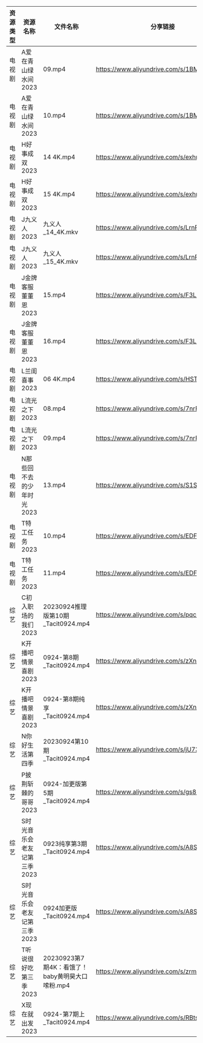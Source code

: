 | 资源类型 | 资源名称             | 文件名称                              | 分享链接                                      | 更新时间       |
| ---- | ---------------- | --------------------------------- | ----------------------------------------- | ---------- |
| 电视剧  | A爱在青山绿水间2023     | 09.mp4                            | https://www.aliyundrive.com/s/1BMnsDF5h1i | 2023-09-25 |
| 电视剧  | A爱在青山绿水间2023     | 10.mp4                            | https://www.aliyundrive.com/s/1BMnsDF5h1i | 2023-09-25 |
| 电视剧  | H好事成双2023        | 14 4K.mp4                         | https://www.aliyundrive.com/s/exhnGn7v2jT | 2023-09-25 |
| 电视剧  | H好事成双2023        | 15 4K.mp4                         | https://www.aliyundrive.com/s/exhnGn7v2jT | 2023-09-25 |
| 电视剧  | J九义人2023         | 九义人_14_4K.mkv                     | https://www.aliyundrive.com/s/LrnPP5EnTns | 2023-09-25 |
| 电视剧  | J九义人2023         | 九义人_15_4K.mkv                     | https://www.aliyundrive.com/s/LrnPP5EnTns | 2023-09-25 |
| 电视剧  | J金牌客服董董恩2023     | 15.mp4                            | https://www.aliyundrive.com/s/F3LXGA976A9 | 2023-09-25 |
| 电视剧  | J金牌客服董董恩2023     | 16.mp4                            | https://www.aliyundrive.com/s/F3LXGA976A9 | 2023-09-25 |
| 电视剧  | L兰闺喜事2023        | 06 4K.mp4                         | https://www.aliyundrive.com/s/HSTGHiG6pDw | 2023-09-25 |
| 电视剧  | L流光之下2023        | 08.mp4                            | https://www.aliyundrive.com/s/7nrF9xgieoR | 2023-09-25 |
| 电视剧  | L流光之下2023        | 09.mp4                            | https://www.aliyundrive.com/s/7nrF9xgieoR | 2023-09-25 |
| 电视剧  | N那些回不去的少年时光2023  | 13.mp4                            | https://www.aliyundrive.com/s/S1SRHMCLnjA | 2023-09-25 |
| 电视剧  | T特工任务2023        | 10.mp4                            | https://www.aliyundrive.com/s/EDFPR28D3eB | 2023-09-25 |
| 电视剧  | T特工任务2023        | 11.mp4                            | https://www.aliyundrive.com/s/EDFPR28D3eB | 2023-09-25 |
| 综艺   | C初入职场的我们2023     | 20230924推理版第10期_Tacit0924.mp4     | https://www.aliyundrive.com/s/pqc7pqfCNxC | 2023-09-25 |
| 综艺   | K开播吧情景喜剧2023     | 0924-第8期_Tacit0924.mp4            | https://www.aliyundrive.com/s/zXnLC4CM1gv | 2023-09-25 |
| 综艺   | K开播吧情景喜剧2023     | 0924-第8期纯享_Tacit0924.mp4          | https://www.aliyundrive.com/s/zXnLC4CM1gv | 2023-09-25 |
| 综艺   | N你好生活第四季         | 20230924第10期_Tacit0924.mp4        | https://www.aliyundrive.com/s/jU73GgvZa9y | 2023-09-25 |
| 综艺   | P披荆斩棘的哥哥2023     | 0924-加更版第5期_Tacit0924.mp4         | https://www.aliyundrive.com/s/gs8uMNUWtqr | 2023-09-25 |
| 综艺   | S时光音乐会老友记第三季2023 | 0923纯享第3期_Tacit0924.mp4           | https://www.aliyundrive.com/s/A8SsNUgtosB | 2023-09-25 |
| 综艺   | S时光音乐会老友记第三季2023 | 0924加更版_Tacit0924.mp4             | https://www.aliyundrive.com/s/A8SsNUgtosB | 2023-09-25 |
| 综艺   | T听说很好吃第三季2023    | 20230923第7期4K：看饿了！baby黄明昊大口嗦粉.mp4 | https://www.aliyundrive.com/s/zrmdKoZKkB6 | 2023-09-25 |
| 综艺   | X现在就出发2023       | 0924-第7期上_Tacit0924.mp4           | https://www.aliyundrive.com/s/RBtsDZX8Y3n | 2023-09-25 |
